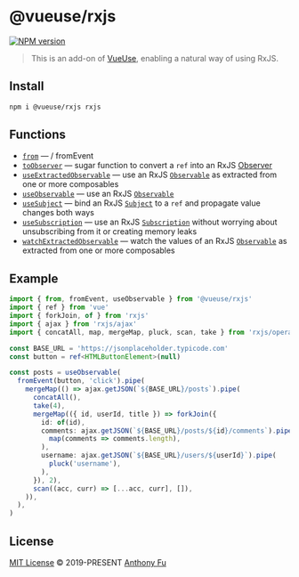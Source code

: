 # @vueuse/rxjs

[![NPM version](https://img.shields.io/npm/v/@vueuse/rxjs?color=a1b858)](https://www.npmjs.com/package/@vueuse/rxjs)

> This is an add-on of [VueUse](https://github.com/antfu), enabling a natural way of using RxJS.

## Install

```bash
npm i @vueuse/rxjs rxjs
```

## Functions

<!--GENERATED LIST, DO NOT MODIFY MANUALLY-->
<!--FUNCTIONS_LIST_STARTS-->

- [`from`](https://vueuse.org/rxjs/from/) — / fromEvent
- [`toObserver`](https://vueuse.org/rxjs/toObserver/) — sugar function to convert a `ref` into an RxJS [Observer](https://rxjs.dev/guide/observer)
- [`useExtractedObservable`](https://vueuse.org/rxjs/useExtractedObservable/) — use an RxJS [`Observable`](https://rxjs.dev/guide/observable) as extracted from one or more composables
- [`useObservable`](https://vueuse.org/rxjs/useObservable/) — use an RxJS [`Observable`](https://rxjs.dev/guide/observable)
- [`useSubject`](https://vueuse.org/rxjs/useSubject/) — bind an RxJS [`Subject`](https://rxjs.dev/guide/subject) to a `ref` and propagate value changes both ways
- [`useSubscription`](https://vueuse.org/rxjs/useSubscription/) — use an RxJS [`Subscription`](https://rxjs.dev/guide/subscription) without worrying about unsubscribing from it or creating memory leaks
- [`watchExtractedObservable`](https://vueuse.org/rxjs/watchExtractedObservable/) — watch the values of an RxJS [`Observable`](https://rxjs.dev/guide/observable) as extracted from one or more composables

<!--FUNCTIONS_LIST_ENDS-->

## Example

```ts
import { from, fromEvent, useObservable } from '@vueuse/rxjs'
import { ref } from 'vue'
import { forkJoin, of } from 'rxjs'
import { ajax } from 'rxjs/ajax'
import { concatAll, map, mergeMap, pluck, scan, take } from 'rxjs/operators'

const BASE_URL = 'https://jsonplaceholder.typicode.com'
const button = ref<HTMLButtonElement>(null)

const posts = useObservable(
  fromEvent(button, 'click').pipe(
    mergeMap(() => ajax.getJSON(`${BASE_URL}/posts`).pipe(
      concatAll(),
      take(4),
      mergeMap(({ id, userId, title }) => forkJoin({
        id: of(id),
        comments: ajax.getJSON(`${BASE_URL}/posts/${id}/comments`).pipe(
          map(comments => comments.length),
        ),
        username: ajax.getJSON(`${BASE_URL}/users/${userId}`).pipe(
          pluck('username'),
        ),
      }), 2),
      scan((acc, curr) => [...acc, curr], []),
    )),
  ),
)
```

## License

[MIT License](https://github.com/vueuse/vueuse/blob/master/LICENSE) © 2019-PRESENT [Anthony Fu](https://github.com/antfu)
